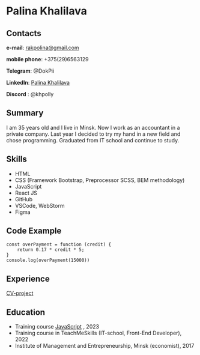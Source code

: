 
# Palina Khalilava
## Contacts
**e-mail**: rakpolina@gmail.com

**mobile phone**: +375(29)6563129

**Telegram**: @DokPii

**LinkedIn**: [Palina Khalilava](https://www.linkedin.com/in/polina-khalilova-b692a9135)

**Discord** : @khpolly

## Summary

I am 35 years old and I live in Minsk. Now I work as an accountant in a private company. Last year I decided to try my hand in a new field and chose programming. Graduated from IT school and continue to study.


## Skills

+ HTML
+ CSS (Framework Bootstrap, Preprocessor SCSS, BEM methodology)
+ JavaScript
+ React JS
+ GitHub
+ VSCode, WebStorm
+ Figma

## Code Example

```
const overPayment = function (credit) {
    return 0.17 * credit * 5;
}
console.log(overPayment(15000))
```

## Experience

[CV-project](https://github.com/khpolly/rsschool-cv/blob/gh-pages/cv.md)


## Education

* Training course [JavaScript](https://www.udemy.com) , 2023
* Training course in TeachMeSkills (IT-school, Front-End Developer), 2022
* Institute of Management and Entrepreneurship, Minsk (economist), 2017
